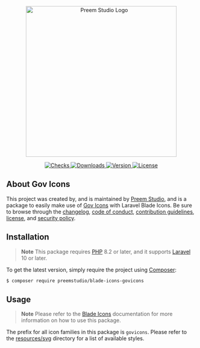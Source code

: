 <p align="center">
    <a href="https://preem.studio" target="_blank">
        <img src="https://raw.githubusercontent.com/PreemStudio/assets/main/logo-text.svg" width="400" alt="Preem Studio Logo" />
    </a>
</p>

<p align="center">
    <a href="https://github.com/PreemStudio/blade-icons-govicons/actions">
        <img src="https://badge.sh/github/check-runs/PreemStudio/blade-icons-govicons" alt="Checks" />
    </a>
    <a href="https://packagist.org/packages/preemstudio/blade-icons-govicons">
        <img src="https://badge.sh/packagist/downloads/PreemStudio/blade-icons-govicons" alt="Downloads" />
    </a>
    <a href="https://packagist.org/packages/preemstudio/blade-icons-govicons">
        <img src="https://badge.sh/packagist/version/PreemStudio/blade-icons-govicons" alt="Version" />
    </a>
    <a href="https://packagist.org/packages/preemstudio/blade-icons-govicons">
        <img src="https://badge.sh/packagist/license/PreemStudio/blade-icons-govicons" alt="License" />
    </a>
</p>

## About Gov Icons

This project was created by, and is maintained by [Preem Studio](https://github.com/PreemStudio), and is a package to easily make use of [Gov Icons](https://github.com/540co/govicons) with Laravel Blade Icons. Be sure to browse through the [changelog](CHANGELOG.md), [code of conduct](.github/CODE_OF_CONDUCT.md), [contribution guidelines](.github/CONTRIBUTING.md), [license](LICENSE), and [security policy](.github/SECURITY.md).

## Installation

> **Note**
> This package requires [PHP](https://www.php.net/) 8.2 or later, and it supports [Laravel](https://laravel.com/) 10 or later.

To get the latest version, simply require the project using [Composer](https://getcomposer.org/):

```bash
$ composer require preemstudio/blade-icons-govicons
```

## Usage

> **Note**
> Please refer to the [Blade Icons](https://github.com/PreemStudio/blade-icons) documentation for more information on how to use this package.

The prefix for all icon families in this package is `govicons`. Please refer to the [resources/svg](/resources/svg) directory for a list of available styles.
